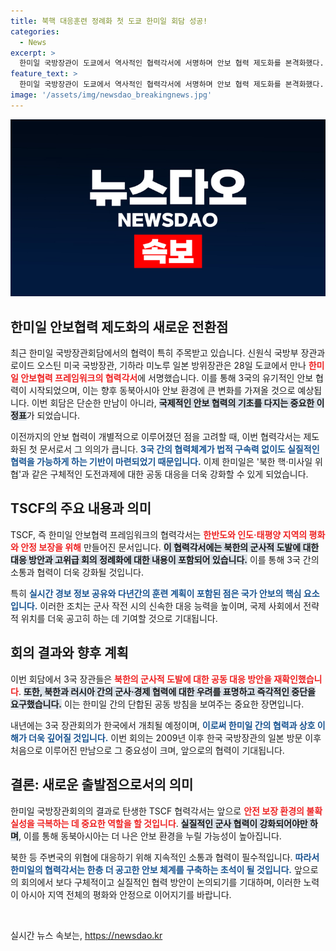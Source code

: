 ```yaml
---
title: 북핵 대응훈련 정례화 첫 도쿄 한미일 회담 성공!
categories:
  - News
excerpt: >
  한미일 국방장관이 도쿄에서 역사적인 협력각서에 서명하며 안보 협력 제도화를 본격화했다. 북한 핵 위협 대응을 위한 공조를 강화하고, 내년 한국에서 차기 회의를 결의했다.
feature_text: >
  한미일 국방장관이 도쿄에서 역사적인 협력각서에 서명하며 안보 협력 제도화를 본격화했다. 북한 핵 위협 대응을 위한 공조를 강화하고, 내년 한국에서 차기 회의를 결의했다.
image: '/assets/img/newsdao_breakingnews.jpg'
---
```


<p><img src="/assets/img/newsdao_breakingnews.jpg" alt="pcversion 속보" /></p>

<h2 data-ke-size="size26">한미일 안보협력 제도화의 새로운 전환점</h2>

<p data-ke-size="size16">최근 한미일 국방장관회담에서의 협력이 특히 주목받고 있습니다. 신원식 국방부 장관과 로이드 오스틴 미국 국방장관, 기하라 미노루 일본 방위장관은 28일 도쿄에서 만나 <b><span style="color: #ee2323;">한미일 안보협력 프레임워크의 협력각서</span></b>에 서명했습니다. 이를 통해 3국의 유기적인 안보 협력이 시작되었으며, 이는 향후 동북아시아 안보 환경에 큰 변화를 가져올 것으로 예상됩니다. 이번 회담은 단순한 만남이 아니라, <b><span style="background-color: #21538527;">국제적인 안보 협력의 기초를 다지는 중요한 이정표</span></b>가 되었습니다. </p>

<p data-ke-size="size16">이전까지의 안보 협력이 개별적으로 이루어졌던 점을 고려할 때, 이번 협력각서는 제도화된 첫 문서로서 그 의의가 큽니다. <b><span style="color: #1a5490;">3국 간의 협력체계가 법적 구속력 없이도 실질적인 협력을 가능하게 하는 기반이 마련되었기 때문입니다.</span></b> 이제 한미일은 '북한 핵·미사일 위협'과 같은 구체적인 도전과제에 대한 공동 대응을 더욱 강화할 수 있게 되었습니다.</p>

<h2 data-ke-size="size26">TSCF의 주요 내용과 의미</h2>

<p data-ke-size="size16">TSCF, 즉 한미일 안보협력 프레임워크의 협력각서는 <b><span style="color: #ee2323;">한반도와 인도·태평양 지역의 평화와 안정 보장을 위해</span></b> 만들어진 문서입니다. <b><span style="background-color: #21538527;">이 협력각서에는 북한의 군사적 도발에 대한 대응 방안과 고위급 회의 정례화에 대한 내용이 포함되어 있습니다.</span></b> 이를 통해 3국 간의 소통과 협력이 더욱 강화될 것입니다.</p>

<p data-ke-size="size16">특히 <b><span style="color: #1a5490;">실시간 경보 정보 공유와 다년간의 훈련 계획이 포함된 점은 국가 안보의 핵심 요소입니다.</span></b> 이러한 조치는 군사 작전 시의 신속한 대응 능력을 높이며, 국제 사회에서 전략적 위치를 더욱 공고히 하는 데 기여할 것으로 기대됩니다.</p>

<h2 data-ke-size="size26">회의 결과와 향후 계획</h2>

<p data-ke-size="size16">이번 회담에서 3국 장관들은 <b><span style="color: #ee2323;">북한의 군사적 도발에 대한 공동 대응 방안을 재확인했습니다</span></b>. <b><span style="background-color: #21538527;">또한, 북한과 러시아 간의 군사·경제 협력에 대한 우려를 표명하고 즉각적인 중단을 요구했습니다.</span></b> 이는 한미일 간의 단합된 공동 방침을 보여주는 중요한 장면입니다.</p>

<p data-ke-size="size16">내년에는 3국 장관회의가 한국에서 개최될 예정이며, <b><span style="color: #1a5490;">이로써 한미일 간의 협력과 상호 이해가 더욱 깊어질 것입니다.</span></b> 이번 회의는 2009년 이후 한국 국방장관의 일본 방문 이후 처음으로 이루어진 만남으로 그 중요성이 크며, 앞으로의 협력이 기대됩니다.</p>

<h2 data-ke-size="size26">결론: 새로운 출발점으로서의 의미</h2>

<p data-ke-size="size16">한미일 국방장관회의의 결과로 탄생한 TSCF 협력각서는 앞으로 <b><span style="color: #ee2323;">안전 보장 환경의 불확실성을 극복하는 데 중요한 역할을 할 것입니다</span></b>. <b><span style="background-color: #21538527;">실질적인 군사 협력이 강화되어야만 하며</span></b>, 이를 통해 동북아시아는 더 나은 안보 환경을 누릴 가능성이 높아집니다.</p>

<p data-ke-size="size16">북한 등 주변국의 위협에 대응하기 위해 지속적인 소통과 협력이 필수적입니다. <b><span style="color: #1a5490;">따라서 한미일의 협력각서는 한층 더 공고한 안보 체계를 구축하는 초석이 될 것입니다.</span></b> 앞으로의 회의에서 보다 구체적이고 실질적인 협력 방안이 논의되기를 기대하며, 이러한 노력이 아시아 지역 전체의 평화와 안정으로 이어지기를 바랍니다.</p>

<p data-ke-size="size16">&nbsp;</p>
실시간 뉴스 속보는, <a href="https://newsdao.kr" rel="dofollow">https://newsdao.kr</a>


